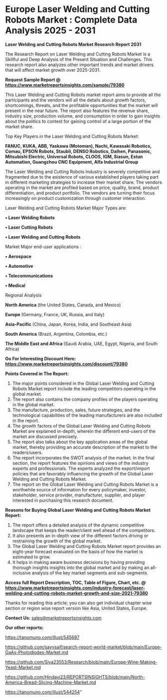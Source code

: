 # Europe Laser Welding and Cutting Robots Market : Complete Data Analysis 2025 - 2031

<strong>Laser Welding and Cutting Robots Market Research Report 2031</strong>

The Research Report on Laser Welding and Cutting Robots Market is a Skillful and Deep Analysis of the Present Situation and Challenges. This research report also analyzes other important trends and market drivers that will affect market growth over 2025-2031.

<strong>Request Sample Report @ <a href=https://www.marketreportsinsights.com/sample/79380>https://www.marketreportsinsights.com/sample/79380</a></strong>

This Laser Welding and Cutting Robots market report aims to provide all the participants and the vendors will all the details about growth factors, shortcomings, threats, and the profitable opportunities that the market will present in the near future. The report also features the revenue share, industry size, production volume, and consumption in order to gain insights about the politics to contest for gaining control of a large portion of the market share.

Top Key Players in the Laser Welding and Cutting Robots Market:

<strong>FANUC, KUKA, ABB, Yaskawa (Motoman), Nachi, Kawasaki Robotics, Comau, EPSON Robots, Staubli, DENSO Robotics, Daihen, Panasonic, Mitsubishi Electric, Universal Robots, CLOOS, IGM, Siasun, Estun Automation, Guangzhou CNC Equipment, Alfa Industrial Group</strong>

The Laser Welding and Cutting Robots Industry is severely competitive and fragmented due to the existence of various established players taking part in different marketing strategies to increase their market share. The vendors operating in the market are profiled based on price, quality, brand, product differentiation, and product portfolio. The vendors are turning their focus increasingly on product customization through customer interaction.

Laser Welding and Cutting Robots Market Major Types are:

<strong>• Laser Welding Robots

• Laser Cutting Robots

• Laser Welding and Cutting Robots</strong>

Market Major end-user applications :

<strong>• Aerospace

• Automotive

• Telecommunications

• Medical</strong>

Regional Analysis

</u><strong><b>North America</b></strong> (the United States, Canada, and Mexico)

<strong><b>Europe </b></strong>(Germany, France, UK, Russia, and Italy)

<strong><b>Asia-Pacific</b></strong> (China, Japan, Korea, India, and Southeast Asia)

<strong><b>South America</b></strong> (Brazil, Argentina, Colombia, etc.)

<strong><b>The Middle East and Africa</b></strong> (Saudi Arabia, UAE, Egypt, Nigeria, and South Africa)

<strong>Go For Interesting Discount Here: <a href=https://www.marketreportsinsights.com/discount/79380>https://www.marketreportsinsights.com/discount/79380</a></strong>

<strong>Points Covered in The Report:</strong>
<ol>
  <li>The major points considered in the Global Laser Welding and Cutting Robots Market report include the leading competitors operating in the global market.</li>
  <li>The report also contains the company profiles of the players operating in the global market.</li>
  <li>The manufacture, production, sales, future strategies, and the technological capabilities of the leading manufacturers are also included in the report.</li>
  <li>The growth factors of the Global Laser Welding and Cutting Robots Market are explained in-depth, wherein the different end-users of the market are discussed precisely.</li>
  <li>The report also talks about the key application areas of the global market, thereby providing an accurate description of the market to the readers/users.</li>
  <li>The report incorporates the SWOT analysis of the market. In the final section, the report features the opinions and views of the industry experts and professionals. The experts analyzed the export/import policies that are favorably influencing the growth of the Global Laser Welding and Cutting Robots Market.</li>
  <li>The report on the Global Laser Welding and Cutting Robots Market is a worthwhile source of information for every policymaker, investor, stakeholder, service provider, manufacturer, supplier, and player interested in purchasing this research document.</li>
</ol>
<strong>Reasons for Buying Global Laser Welding and Cutting Robots Market Report:</strong>

<ol>
  <li>The report offers a detailed analysis of the dynamic competitive landscape that keeps the reader/client well ahead of the competitors.</li>
  <li>It also presents an in-depth view of the different factors driving or restraining the growth of the global market.</li>
  <li>The Global Laser Welding and Cutting Robots Market report provides an eight-year forecast evaluated on the basis of how the market is estimated to grow.</li>
  <li>It helps in making aware business decisions by having providing thorough insights insights into the global market and by making an all-inclusive analysis of the key market segments and sub-segments.</li>
</ol>
<strong>Access full Report Description, TOC, Table of Figure, Chart, etc. @ <a href=https://www.marketreportsinsights.com/industry-forecast/laser-welding-and-cutting-robots-market-growth-and-size-2021-79380>https://www.marketreportsinsights.com/industry-forecast/laser-welding-and-cutting-robots-market-growth-and-size-2021-79380</a></strong>


Thanks for reading this article; you can also get individual chapter wise section or region wise report version like Asia, United States, Europe.

<strong>Contact Us:</strong>
sales@marketreportsinsights.com

<strong>Our other reports:</strong>

<a href=https://tanomuno.com/illust/545687>https://tanomuno.com/illust/545687</a>

<a href=https://github.com/sayysaif/search-report-world-market/blob/main/Europe-GaAs-Photodiodes-Market.md>https://github.com/sayysaif/search-report-world-market/blob/main/Europe-GaAs-Photodiodes-Market.md</a>

<a href=https://github.com/Siya23553/Research/blob/main/Europe-Wine-Making-Yeast-Market.md>https://github.com/Siya23553/Research/blob/main/Europe-Wine-Making-Yeast-Market.md</a>

<a href=https://github.com/Hindavi23/REPORTSINSIGHTS/blob/main/North-America-Bread-Slicing-Machine-Market.md>https://github.com/Hindavi23/REPORTSINSIGHTS/blob/main/North-America-Bread-Slicing-Machine-Market.md</a>

<a href=https://tanomuno.com/illust/544254>https://tanomuno.com/illust/544254</a>"
